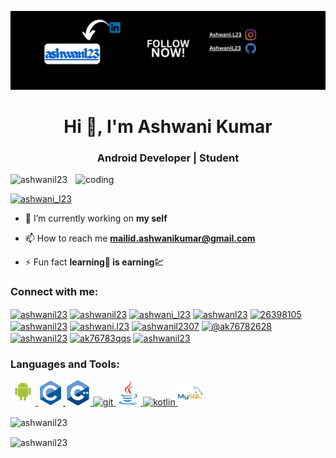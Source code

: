 ![logo](https://github.com/ashwanil23/ashwanil23/blob/main/FOLLOW%202.jpg)
<h1 align="center">Hi 👋, I'm Ashwani Kumar</h1>
<h3 align="center">Android Developer | Student</h3>
<img align="right" alt="coding" width="400" src="https://images.squarespace-cdn.com/content/v1/5769fc401b631bab1addb2ab/1541580611624-TE64QGKRJG8SWAIUS7NS/coding-freak.gif">

<p align="left"> <img src="https://komarev.com/ghpvc/?username=ashwanil23&label=Profile%20views&color=0e75b6&style=flat" alt="ashwanil23" /> </p>

<p align="left"> <a href="https://twitter.com/ashwani_l23" target="blank"><img src="https://img.shields.io/twitter/follow/ashwani_l23?logo=twitter&style=for-the-badge" alt="ashwani_l23" /></a> </p>

- 🔭 I’m currently working on **my self**

- 📫 How to reach me **mailid.ashwanikumar@gmail.com**

- ⚡ Fun fact **learning📑 is earning💹**

<h3 align="left">Connect with me:</h3>
<p align="left">
<a href="https://codepen.io/ashwanil23" target="blank"><img align="center" src="https://raw.githubusercontent.com/rahuldkjain/github-profile-readme-generator/master/src/images/icons/Social/codepen.svg" alt="ashwanil23" height="30" width="40" /></a>
<a href="https://dev.to/ashwanil23" target="blank"><img align="center" src="https://raw.githubusercontent.com/rahuldkjain/github-profile-readme-generator/master/src/images/icons/Social/devto.svg" alt="ashwanil23" height="30" width="40" /></a>
<a href="https://twitter.com/ashwani_l23" target="blank"><img align="center" src="https://raw.githubusercontent.com/rahuldkjain/github-profile-readme-generator/master/src/images/icons/Social/twitter.svg" alt="ashwani_l23" height="30" width="40" /></a>
<a href="https://linkedin.com/in/ashwanl23" target="blank"><img align="center" src="https://raw.githubusercontent.com/rahuldkjain/github-profile-readme-generator/master/src/images/icons/Social/linked-in-alt.svg" alt="ashwanl23" height="30" width="40" /></a>
<a href="https://stackoverflow.com/users/26398105" target="blank"><img align="center" src="https://raw.githubusercontent.com/rahuldkjain/github-profile-readme-generator/master/src/images/icons/Social/stack-overflow.svg" alt="26398105" height="30" width="40" /></a>
<a href="https://codesandbox.com/ashwanil23" target="blank"><img align="center" src="https://raw.githubusercontent.com/rahuldkjain/github-profile-readme-generator/master/src/images/icons/Social/codesandbox.svg" alt="ashwanil23" height="30" width="40" /></a>
<a href="https://instagram.com/ashwani.l23" target="blank"><img align="center" src="https://raw.githubusercontent.com/rahuldkjain/github-profile-readme-generator/master/src/images/icons/Social/instagram.svg" alt="ashwani.l23" height="30" width="40" /></a>
<a href="https://www.codechef.com/users/ashwanil2307" target="blank"><img align="center" src="https://cdn.jsdelivr.net/npm/simple-icons@3.1.0/icons/codechef.svg" alt="ashwanil2307" height="30" width="40" /></a>
<a href="https://www.hackerrank.com/@ak76782628" target="blank"><img align="center" src="https://raw.githubusercontent.com/rahuldkjain/github-profile-readme-generator/master/src/images/icons/Social/hackerrank.svg" alt="@ak76782628" height="30" width="40" /></a>
<a href="https://www.leetcode.com/ashwanil23" target="blank"><img align="center" src="https://raw.githubusercontent.com/rahuldkjain/github-profile-readme-generator/master/src/images/icons/Social/leet-code.svg" alt="ashwanil23" height="30" width="40" /></a>
<a href="https://auth.geeksforgeeks.org/user/ak76783qqs" target="blank"><img align="center" src="https://raw.githubusercontent.com/rahuldkjain/github-profile-readme-generator/master/src/images/icons/Social/geeks-for-geeks.svg" alt="ak76783qqs" height="30" width="40" /></a>
<a href="https://www.topcoder.com/members/ashwanil23" target="blank"><img align="center" src="https://raw.githubusercontent.com/rahuldkjain/github-profile-readme-generator/master/src/images/icons/Social/topcoder.svg" alt="ashwanil23" height="30" width="40" /></a>
</p>

<h3 align="left">Languages and Tools:</h3>
<p align="left"> <a href="https://developer.android.com" target="_blank" rel="noreferrer"> <img src="https://raw.githubusercontent.com/devicons/devicon/master/icons/android/android-original-wordmark.svg" alt="android" width="40" height="40"/> </a> <a href="https://www.cprogramming.com/" target="_blank" rel="noreferrer"> <img src="https://raw.githubusercontent.com/devicons/devicon/master/icons/c/c-original.svg" alt="c" width="40" height="40"/> </a> <a href="https://www.w3schools.com/cpp/" target="_blank" rel="noreferrer"> <img src="https://raw.githubusercontent.com/devicons/devicon/master/icons/cplusplus/cplusplus-original.svg" alt="cplusplus" width="40" height="40"/> </a> <a href="https://git-scm.com/" target="_blank" rel="noreferrer"> <img src="https://www.vectorlogo.zone/logos/git-scm/git-scm-icon.svg" alt="git" width="40" height="40"/> </a> <a href="https://www.java.com" target="_blank" rel="noreferrer"> <img src="https://raw.githubusercontent.com/devicons/devicon/master/icons/java/java-original.svg" alt="java" width="40" height="40"/> </a> <a href="https://kotlinlang.org" target="_blank" rel="noreferrer"> <img src="https://www.vectorlogo.zone/logos/kotlinlang/kotlinlang-icon.svg" alt="kotlin" width="40" height="40"/> </a> <a href="https://www.mysql.com/" target="_blank" rel="noreferrer"> <img src="https://raw.githubusercontent.com/devicons/devicon/master/icons/mysql/mysql-original-wordmark.svg" alt="mysql" width="40" height="40"/> </a> </p>

<p><img align="center" src="https://github-readme-stats.vercel.app/api/top-langs?username=ashwanil23&show_icons=true&locale=en&layout=compact" alt="ashwanil23" /></p>

<p><img align="center" src="https://github-readme-streak-stats.herokuapp.com/?user=ashwanil23&" alt="ashwanil23" /></p>
